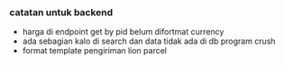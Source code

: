 ### catatan untuk backend

- harga di endpoint get by pid belum difortmat currency
- ada sebagian kalo di search dan data tidak ada di db program crush
- format template pengiriman lion parcel
